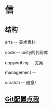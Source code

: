 # 信

## 结构

arts -- 美术素材

code -- unity的代码库

copywriting -- 文案

management -- 

scratch -- 随意!

## [Git配置点我](https://github.com/Axiwa/Letter/blob/master/management/Git.md)

